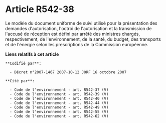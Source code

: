 # Article R542-38

Le modèle du document uniforme de suivi utilisé pour la présentation des demandes d'autorisation, l'octroi de l'autorisation
et la transmission de l'accusé de réception est défini par arrêté des ministres chargés, respectivement, de l'environnement,
de la santé, du budget, des transports et de l'énergie selon les prescriptions de la Commission européenne.

**Liens relatifs à cet article**

	**Codifié par**:

	  - Décret n°2007-1467 2007-10-12 JORF 16 octobre 2007

	**Cité par**:

	  - Code de l'environnement - art. R542-37 (V)
	  - Code de l'environnement - art. R542-39 (V)
	  - Code de l'environnement - art. R542-40 (V)
	  - Code de l'environnement - art. R542-44 (V)
	  - Code de l'environnement - art. R542-49 (V)
	  - Code de l'environnement - art. R542-55 (V)
	  - Code de l'environnement - art. R542-62 (V)
